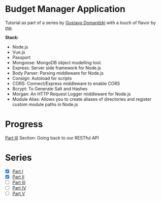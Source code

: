 # Budget Manager Application

Tutorial as part of a series by [Gustavo Domardzki](https://codeburst.io/@gdomaradzki) with a touch of flavor by [me](https://www.github.com/vdenisov1).

**Stack:**

- Node.js
- Vue.js
- Passport
- Mongoose: MongoDB object modelling tool.
- Express: Server side framework for Node.js
- Body Parser: Parsing middleware for Node.js
- Consign: Autoload for scripts
- CORS: Connect/Express middleware to enable CORS
- Bcrypt: To Generate Salt and Hashes
- Morgan: An HTTP Request Logger middleware for Node.js
- Module Alias: Allows you to create aliases of directories and register custom module paths in Node.js

# Progress

[Part III](https://codeburst.io/building-a-budget-manager-with-vue-js-and-node-js-part-iii-540a77a7ddee) Section: Going back to our RESTful API

# Series

- [x] [Part I](https://codeburst.io/building-a-budget-manager-with-vue-js-and-node-js-part-i-f3d7311822a8)
- [x] [Part II](https://codeburst.io/building-a-budget-manager-with-vue-js-and-node-js-part-ii-f08c410c944d)
- [ ] [Part III](https://codeburst.io/building-a-budget-manager-with-vue-js-and-node-js-part-iii-540a77a7ddee)
- [ ] [Part IV](https://codeburst.io/building-a-budget-manager-with-vue-js-and-node-js-part-iv-e87cac68e04b)
- [ ] [Part V](https://codeburst.io/building-a-budget-manager-with-vue-js-and-node-js-part-v-ae7ddb7d8426)
